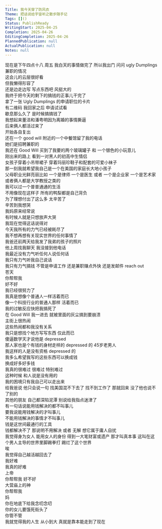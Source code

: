 ```yaml
---
Title: 我今天穿了防风衣
Theme: 把话说给宇宙听之散步随手记
Tags: []()
Status: PublishReady
WritingStart: 2025-04-25
Completion: 2025-04-26
EditingCompletion: 2025-04-26
PlannedPublication: null
ActualPublication: null
Notes: null
---    
```

现在是下午四点十八 周五 我白天的事情做完了 所以我出门 问问 ugly Dumplings 兼职的情况  
这会儿的云层很好看  
但我懒得形容了    
还是边走边写 写点东西吧 风挺大的     
我终于把今天的剩下的搞钱的正事儿干完了    
拿了一张 Ugly Dumplings 的申请职位的卡片  
有二维码 我回家之后 申请试试看  
歇息那么久了 是时候搞搞钱了    
我想起来董洁和潘粤明因为离婚的事情撕逼  
后来俩人都活过来了  
开始各自复出    
还在一个 good will 附近的一个中餐馆留了我的电话  
她们是招聘兼职的    
我还在 Good Will 买到了我要的两个玻璃罐子 和 一个银色的小玩意儿    
刚出来的路上 看到一对黑人的初高中生情侣  
女孩子穿着小吊带裙子 穿着玛丽珍鞋子和配套的可爱小袜子  
那一刻我就希望我自己是一个在美国的家庭长大地小孩子  
父母职业光鲜亮丽比如 一个是律师 一个是医生 或者 一个是企业家 一个是艺术家 或者俩人都是大学教授之类的  
我可以过一个普普通通的生活    
不用像现在这样子 所有的鸭梨都是自己背负  
为了理想付出了这么多 太辛苦了  
辛苦到我想哭    
我妈原来经常说  
有时候人就是只想放声大哭  
我现在觉得这话说得对    
今天我所有的力气已经被耗尽了  
我不想再想有关现实世界的任何事情了    
我爸还前两天给我发了我弟的孩子的照片  
他上周找我聊天 我没接到他电话  
我最近没有力气听任何人说任何话  
我只有力气听我自己说话  
我只有力气搞钱 不管是申请工作 还是兼职赚点外快 还是发邮件 reach out     
苍天  
你帮帮我  
好不好  
我已经很努力了  
我真是想像个普通人一样活着而已  
像一个科技行业的普通人那样 活着而已    
我的过敏反应快把我搞死了  
在 Good Will 我一进去 就被里面的灰尘搞到要崩溃    
主街上很热闹  
这些热闹都和我没有关系    
我只是想找个地方写写东西 仅此而已    
傻逼数学天才说他是 depressed  
那人家也是个有钱的身材走样的 depressed 的 45岁老男人  
我这样的人是没有资格 depressed 的    
我多么希望我写的这些东西可以换成钱  
换成好多好多钱    
我真的很难过 很难过 特别难过    
这种时候 和人说是没有用的  
我的困境只有我自己可以走出来    
给我爸说 他只会说一句 找美国混不下去了 找不到工作了 那就回来 没了他也说不了别的  
其他的朋友 自己都深陷泥潭 别说给我指点迷津了    
有一句话说能用钱解决的都不叫事儿  
要我说能用钱解决的才叫事儿  
不能用钱解决的事情才不叫事儿  
钱是这世间最通行的工具  
钱都解决不了 那说明不用解决 或者 无解 想它属于庸人自扰    
我觉得身为女人 能用女人的身份 得到一大笔财富或遗产 那才叫真本事 这叫在这个男人主导的世界里脚踢拳打 踢烂了这个世界    
唉  
我觉得自己越活越回去了  
我好难  
我真的好难    
上帝  
你帮帮我 好不好    
大营庙上的神  
你帮帮我    
妈  
你在地底下给我念叨念叨  
你的女儿要饿死街头了  
你管不管    
我就觉得我的人生 从小到大 真就是靠本能走到了现在     

